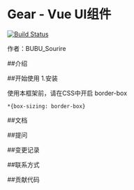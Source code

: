 # Gear - Vue UI组件  

[![Build Status](https://travis-ci.org/BUBUSourire/Vue-demo3-gear.svg?branch=master)](https://travis-ci.org/BUBUSourire/Vue-demo3-gear)

作者：BUBU_Sourire

##介绍


##开始使用
1.安装

使用本框架前，请在CSS中开启 border-box
  ```$xslt
  *{box-sizing: border-box}
  ```

##文档

##提问

##变更记录

##联系方式

##贡献代码


